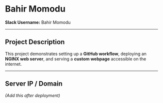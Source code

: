 # Bahir Momodu

**Slack Username:** Bahir Momodu  

---

## Project Description
This project demonstrates setting up a **GitHub workflow**, deploying an **NGINX web server**, and serving a **custom webpage** accessible on the internet.

---

## Server IP / Domain
*(Add this after deployment)*

